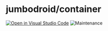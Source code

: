 # jumbodroid/container  

[![Open in Visual Studio Code](https://open.vscode.dev/badges/open-in-vscode.svg)](https://open.vscode.dev/organization/repository) 
![Maintenance](https://img.shields.io/maintenance/yes/2021) 



